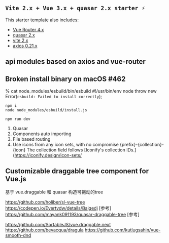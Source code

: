 ## `Vite 2.x + Vue 3.x + quasar 2.x starter ⚡`

This starter template also includes:

- [Vue Router 4.x](https://github.com/vuejs/vue-router-next)
- [quasar 2.x](https://github.com/quasarframework/quasar)
- [vite 2.x](https://github.com/vitejs/vite)
- [axios 0.21.x](https://github.com/axios/axios)

## api modules based on axios and vue-router

## Broken install binary on macOS #462

% cat node_modules/esbuild/bin/esbuild
#!/usr/bin/env node
throw new Error(`esbuild: Failed to install correctly`);


```shell
npm i
node node_modules/esbuild/install.js

npm run dev
```


1. Quasar 
2. Components auto importing
3. File based routing
4. Use icons from any icon sets, with no compromise
  {prefix}-{collection}-{icon}
  The collection field follows [Iconify's collection IDs.](https://iconify.design/icon-sets/


## Customizable draggable tree component for Vue.js

基于 vue.draggable  和 quasar 构造可拖动的tree

https://github.com/holiber/sl-vue-tree
https://codepen.io/Evertvdw/details/Bajqedj [参考]
https://github.com/mayank091193/quasar-draggable-tree [参考]

https://github.com/SortableJS/vue.draggable.next
https://github.com/bevacqua/dragula
https://github.com/kutlugsahin/vue-smooth-dnd

